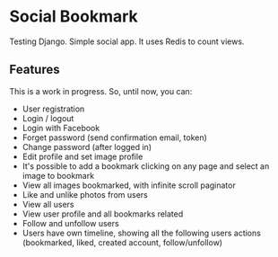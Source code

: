 # Social Bookmark
Testing Django. Simple social app. It uses Redis to count views.

## Features
This is a work in progress. So, until now, you can:

* User registration
* Login / logout
* Login with Facebook
* Forget password (send confirmation email, token)
* Change password (after logged in)
* Edit profile and set image profile
* It's possible to add a bookmark clicking on any page and select an image to bookmark
* View all images bookmarked, with infinite scroll paginator
* Like and unlike photos from users
* View all users
* View user profile and all bookmarks related
* Follow and unfollow users
* Users have own timeline, showing all the following users actions (bookmarked, liked, created account, follow/unfollow)
